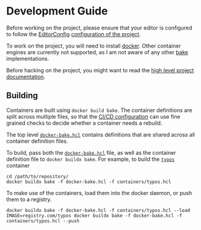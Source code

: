 <!--
SPDX-FileCopyrightText: 2024 Jonas Fierlings <fnoegip@gmail.com>

SPDX-License-Identifier: CC-BY-4.0
-->

# Development Guide

Before working on the project, please ensure that your editor is configured to follow the [EditorConfig](https://editorconfig.org) [configuration of the project](../.editorconfig).

To work on the project, you will need to install [docker](https://www.docker.com/).
Other container engines are currently not supported, as I am not aware of any other [bake](https://docs.docker.com/build/bake/) implementations.

Before hacking on the project, you might want to read the [high level project documentation](./README.md).

## Building

Containers are built using `docker build bake`.
The container definitions are split across multiple files, so that the [CI/CD configuration](../.github/workflows/) can use fine grained checks to decide whether a container needs a rebuild.

The top level [`docker-bake.hcl`] contains definitions that are shared across all container definition files.

[`docker-bake.hcl`]: ../docker-bake.hcl

To build, pass both the [`docker-bake.hcl`] file, as well as the container definition file to `docker buildx bake`.
For example, to build the [`typos`](../containers/typos.hcl) container

```console
cd /path/to/repository/
docker buildx bake -f docker-bake.hcl -f containers/typos.hcl
```

To make use of the containers, load them into the docker daemon, or push them to a registry.

```console
docker buildx bake -f docker-bake.hcl -f containers/typos.hcl --load
IMAGE=registry.com/typos docker buildx bake -f docker-bake.hcl -f containers/typos.hcl --push
```

